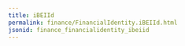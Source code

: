 ```yaml
---
title: iBEIId
permalink: finance/FinancialIdentity.iBEIId.html
jsonid: finance_financialidentity_ibeiid
---
```

